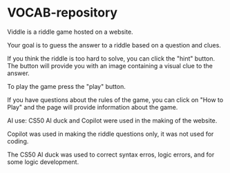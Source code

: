 # VOCAB-repository

Viddle is a riddle game hosted on a website. 

Your goal is to guess the answer to a riddle based on a question and clues.

If you think the riddle is too hard to solve, you can click the "hint" button. The button will provide you with an image containing a visual clue to the answer.

To play the game press the "play" button.

If you have questions about the rules of the game, you can click on "How to Play" and the page will provide information about the game.

AI use: CS50 AI duck and Copilot were used in the making of the website.

Copilot was used in making the riddle questions only, it was not used for coding.

The CS50 AI duck was used to correct syntax erros, logic errors, and for some logic development.
